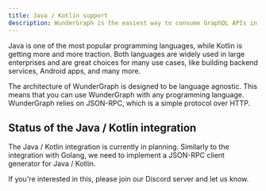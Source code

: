 ```yaml
---
title: Java / Kotlin support
description: WunderGraph is the easiest way to consume GraphQL APIs in Java / Kotlin.
---
```


Java is one of the most popular programming languages,
while Kotlin is getting more and more traction.
Both languages are widely used in large enterprises and are great choices for many use cases,
like building backend services, Android apps, and many more.

The architecture of WunderGraph is designed to be language agnostic.
This means that you can use WunderGraph with any programming language.
WunderGraph relies on JSON-RPC, which is a simple protocol over HTTP.

## Status of the Java / Kotlin integration

The Java / Kotlin integration is currently in planning.
Similarly to the integration with Golang,
we need to implement a JSON-RPC client generator for Java / Kotlin.

If you're interested in this, please join our Discord server and let us know.
